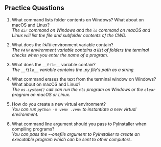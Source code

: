 <h2>Practice Questions</h2>

1. What command lists folder contents on Windows? What about on macOS and Linux?<br>
*The `dir` command on Windows and the `ls` command on macOS and Linux will list the file and subfolder contents of the CWD.*

2. What does the `PATH` environment variable contain?<br>
*The `PATH` environment variable contains a list of folders the terminal checks when you enter the name of a program.*
 
3. What does the `__file__` variable contain? <br>
*The `__file__` variable contains the .py file's path as a string.*

4. What command erases the text from the terminal window on Windows? What about on macOS and Linux?<br>
*The `os.system()` call can run the `cls` program on Windows or the `clear` program on macOS or Linux.*

5. How do you create a new virtual environment?<br>
*You can run `python -m venv .venv` to instantiate a new virtual environment.*

6. What command line argument should you pass to PyInstaller when compiling programs?<br>
*You can pass the --onefile argument to PyInstaller to create an executable program which can be sent to other computers.*